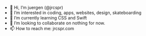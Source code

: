 - 👋 Hi, I’m juergen (@jrcspr)
- 👀 I’m interested in coding, apps, websites, design, skateboarding
- 🌱 I’m currently learning CSS and Swift
- 💞️ I’m looking to collaborate on nothing for now.
- 📫 How to reach me: jrcspr.com

<!---
jrcspr/jrcspr is a ✨ special ✨ repository because its `README.md` (this file) appears on your GitHub profile.
You can click the Preview link to take a look at your changes.
--->
